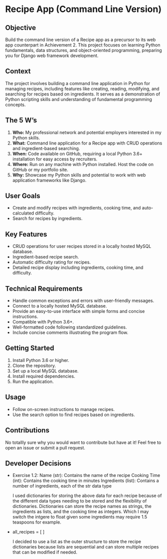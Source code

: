 # Recipe App (Command Line Version)

## Objective

Build the command line version of a Recipe app as a precursor to its web app counterpart in Achievement 2. This project focuses on learning Python fundamentals, data structures, and object-oriented programming, preparing you for Django web framework development.

## Context

The project involves building a command line application in Python for managing recipes, including features like creating, reading, modifying, and searching for recipes based on ingredients. It serves as a demonstration of Python scripting skills and understanding of fundamental programming concepts.

## The 5 W’s

1. **Who:** My professional network and potential employers interested in my Python skills.
2. **What:** Command line application for a Recipe app with CRUD operations and ingredient-based searching.
3. **When:** Code available on GitHub, requiring a local Python 3.6+ installation for easy access by recruiters.
4. **Where:** Run on any machine with Python installed. Host the code on GitHub or my portfolio site.
5. **Why:** Showcase my Python skills and potential to work with web application frameworks like Django.

## User Goals

- Create and modify recipes with ingredients, cooking time, and auto-calculated difficulty.
- Search for recipes by ingredients.

## Key Features

- CRUD operations for user recipes stored in a locally hosted MySQL database.
- Ingredient-based recipe search.
- Automatic difficulty rating for recipes.
- Detailed recipe display including ingredients, cooking time, and difficulty.

## Technical Requirements

- Handle common exceptions and errors with user-friendly messages.
- Connect to a locally hosted MySQL database.
- Provide an easy-to-use interface with simple forms and concise instructions.
- Compatible with Python 3.6+.
- Well-formatted code following standardized guidelines.
- Include concise comments illustrating the program flow.

## Getting Started

1. Install Python 3.6 or higher.
2. Clone the repository.
3. Set up a local MySQL database.
4. Install required dependencies.
5. Run the application.

## Usage

- Follow on-screen instructions to manage recipes.
- Use the search option to find recipes based on ingredients.

## Contributions

No totallly sure why you would want to contribute but have at it! Feel free to open an issue or submit a pull request.

## Developer Decisions

- Exercise 1.2:
  Name (str): Contains the name of the recipe
  Cooking Time (int): Contains the cooking time in minutes
  Ingredients (list): Contains a number of ingredients, each of the str data type

  I used dictionaries for storing the above data for each recipe because of the different data types needing to be stored and the flexibility of dictionaries. Dictionaries can store the recipe names as strings, the ingredients as lists, and the cooking time as integers. Which I may switch the intgere to float given some ingredients may require 1.5 teaspoons for example.

- all_recipes = [ ]

  I decided to use a list as the outer structure to store the recipe dictionaries because lists are sequential and can store multiple recipes that can be modified if needed.
